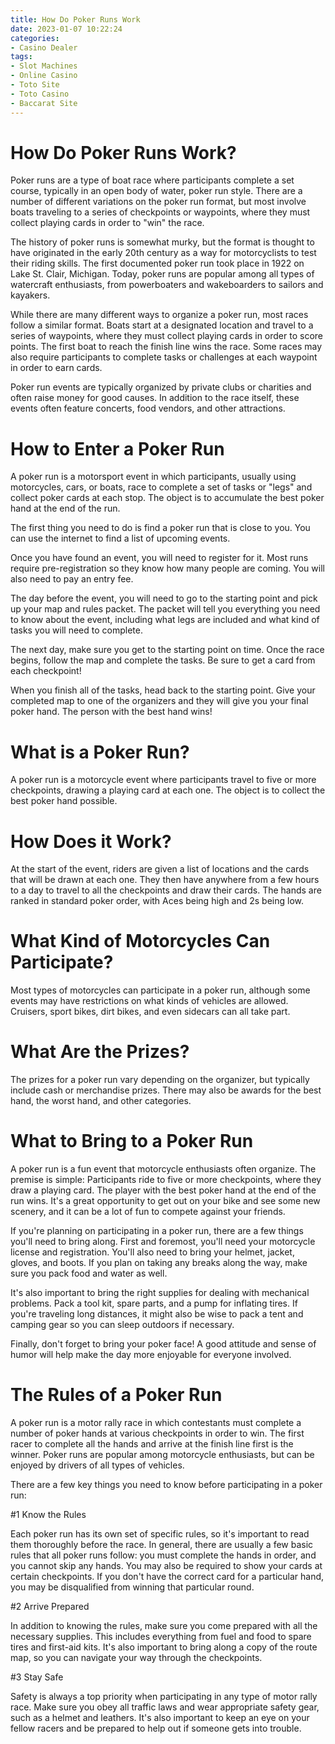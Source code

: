 ```yaml
---
title: How Do Poker Runs Work
date: 2023-01-07 10:22:24
categories:
- Casino Dealer
tags:
- Slot Machines
- Online Casino
- Toto Site
- Toto Casino
- Baccarat Site
---
```



#  How Do Poker Runs Work?

Poker runs are a type of boat race where participants complete a set course, typically in an open body of water, poker run style. There are a number of different variations on the poker run format, but most involve boats traveling to a series of checkpoints or waypoints, where they must collect playing cards in order to "win" the race.

The history of poker runs is somewhat murky, but the format is thought to have originated in the early 20th century as a way for motorcyclists to test their riding skills. The first documented poker run took place in 1922 on Lake St. Clair, Michigan. Today, poker runs are popular among all types of watercraft enthusiasts, from powerboaters and wakeboarders to sailors and kayakers.

While there are many different ways to organize a poker run, most races follow a similar format. Boats start at a designated location and travel to a series of waypoints, where they must collect playing cards in order to score points. The first boat to reach the finish line wins the race. Some races may also require participants to complete tasks or challenges at each waypoint in order to earn cards.

Poker run events are typically organized by private clubs or charities and often raise money for good causes. In addition to the race itself, these events often feature concerts, food vendors, and other attractions.

#  How to Enter a Poker Run

A poker run is a motorsport event in which participants, usually using motorcycles, cars, or boats, race to complete a set of tasks or "legs" and collect poker cards at each stop. The object is to accumulate the best poker hand at the end of the run.

The first thing you need to do is find a poker run that is close to you. You can use the internet to find a list of upcoming events.

Once you have found an event, you will need to register for it. Most runs require pre-registration so they know how many people are coming. You will also need to pay an entry fee.

The day before the event, you will need to go to the starting point and pick up your map and rules packet. The packet will tell you everything you need to know about the event, including what legs are included and what kind of tasks you will need to complete.

The next day, make sure you get to the starting point on time. Once the race begins, follow the map and complete the tasks. Be sure to get a card from each checkpoint!

When you finish all of the tasks, head back to the starting point. Give your completed map to one of the organizers and they will give you your final poker hand. The person with the best hand wins!

#  What is a Poker Run?

A poker run is a motorcycle event where participants travel to five or more checkpoints, drawing a playing card at each one. The object is to collect the best poker hand possible.

# How Does it Work?

At the start of the event, riders are given a list of locations and the cards that will be drawn at each one. They then have anywhere from a few hours to a day to travel to all the checkpoints and draw their cards. The hands are ranked in standard poker order, with Aces being high and 2s being low.

# What Kind of Motorcycles Can Participate?

Most types of motorcycles can participate in a poker run, although some events may have restrictions on what kinds of vehicles are allowed. Cruisers, sport bikes, dirt bikes, and even sidecars can all take part.

# What Are the Prizes?

The prizes for a poker run vary depending on the organizer, but typically include cash or merchandise prizes. There may also be awards for the best hand, the worst hand, and other categories.

#  What to Bring to a Poker Run

A poker run is a fun event that motorcycle enthusiasts often organize. The premise is simple: Participants ride to five or more checkpoints, where they draw a playing card. The player with the best poker hand at the end of the run wins. It's a great opportunity to get out on your bike and see some new scenery, and it can be a lot of fun to compete against your friends.

If you're planning on participating in a poker run, there are a few things you'll need to bring along. First and foremost, you'll need your motorcycle license and registration. You'll also need to bring your helmet, jacket, gloves, and boots. If you plan on taking any breaks along the way, make sure you pack food and water as well.

It's also important to bring the right supplies for dealing with mechanical problems. Pack a tool kit, spare parts, and a pump for inflating tires. If you're traveling long distances, it might also be wise to pack a tent and camping gear so you can sleep outdoors if necessary.

Finally, don't forget to bring your poker face! A good attitude and sense of humor will help make the day more enjoyable for everyone involved.

#  The Rules of a Poker Run

A poker run is a motor rally race in which contestants must complete a number of poker hands at various checkpoints in order to win. The first racer to complete all the hands and arrive at the finish line first is the winner. Poker runs are popular among motorcycle enthusiasts, but can be enjoyed by drivers of all types of vehicles.

There are a few key things you need to know before participating in a poker run:

#1 Know the Rules

Each poker run has its own set of specific rules, so it's important to read them thoroughly before the race. In general, there are usually a few basic rules that all poker runs follow: you must complete the hands in order, and you cannot skip any hands. You may also be required to show your cards at certain checkpoints. If you don't have the correct card for a particular hand, you may be disqualified from winning that particular round.

#2 Arrive Prepared

In addition to knowing the rules, make sure you come prepared with all the necessary supplies. This includes everything from fuel and food to spare tires and first-aid kits. It's also important to bring along a copy of the route map, so you can navigate your way through the checkpoints.

#3 Stay Safe

Safety is always a top priority when participating in any type of motor rally race. Make sure you obey all traffic laws and wear appropriate safety gear, such as a helmet and leathers. It's also important to keep an eye on your fellow racers and be prepared to help out if someone gets into trouble.